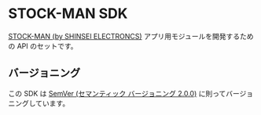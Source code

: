 # STOCK-MAN SDK

[STOCK-MAN (by SHINSEI ELECTRONCS)](https://docs.serevo.net/stockman) アプリ用モジュールを開発するための API のセットです。


## バージョニング

この SDK は [SemVer (セマンティック バージョニング 2.0.0)](https://semver.org/lang/ja/) に則ってバージョニングしています。